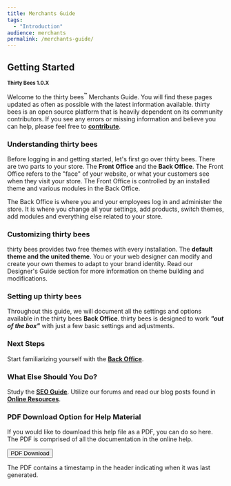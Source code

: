 ```yaml
---
title: Merchants Guide
tags:
  - "Introduction"
audience: merchants
permalink: /merchants-guide/
---
```

## Getting Started
 <small>**Thirty Bees 1.0.X**</small>

Welcome to the thirty bees<sup>**&trade;**</sup> Merchants Guide. You will find these pages updated as often as possible with the latest information available.  thirty bees is an open source platform that is heavily dependent on its community contributors.  If you see any errors or missing information and believe you can help, please feel free to [**contribute**](# "Contribute to thirty bees").

### Understanding thirty bees

Before logging in and getting started, let's first go over thirty bees. There are two parts to your store. The **Front Office** and the **Back Office**. The Front Office refers to the "face" of your website, or what your customers see when they visit your store. The Front Office is controlled by an installed theme and various modules in the Back Office.

The Back Office is where you and your employees log in and administer the store.  It is where you change all your settings, add products, switch themes, add modules and everything else related to your store.

### Customizing thirty bees

thirty bees provides two free themes with every installation. The **default theme and the united theme**. You or your web designer can modify and create your own themes to adapt to your brand identity. Read our Designer's Guide section for more information on theme building and modifications.

### Setting up thirty bees

Throughout this guide, we will document all the settings and options available in the thirty bees **Back Office**. thirty bees is designed to work ***"out of the box"*** with just a few basic settings and adjustments.

### Next Steps

Start familiarizing yourself with the [**Back Office**](/merchants-guide/admin-area/ "thirty bees Back Office").

### What Else Should You Do?

Study the [**SEO Guide**](# "thirty bees SEO Guide"). Utilize our forums and read our blog posts found in [**Online Resources**](/merchants-guide/online-resources/ "thirty bees Online Resource Guide").

### PDF Download Option for Help Material

If you would like to download this help file as a PDF, you can do so here. The PDF is comprised of all the documentation in the online help.

<a target="_blank" class="noCrossRef" href="{{base}}/thirtybees/pdf/thirtybees_merchant_guide.pdf"><button type="button" class="btn btn-default" aria-label="Left Align"><span class="glyphicon glyphicon-download-alt" aria-hidden="true"></span> PDF Download</button></a>

The PDF contains a timestamp in the header indicating when it was last generated.
